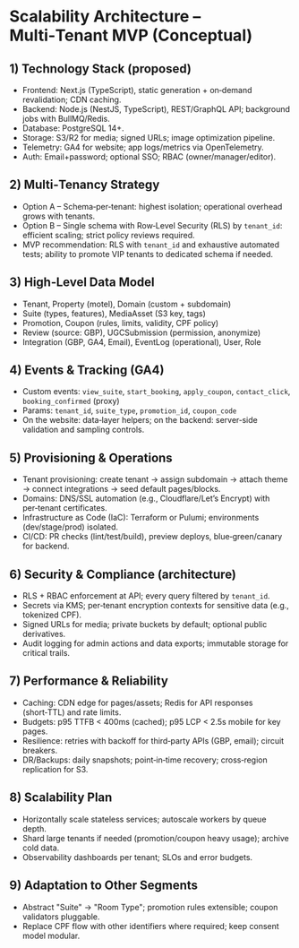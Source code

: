 # Scalability Architecture – Multi‑Tenant MVP (Conceptual)

## 1) Technology Stack (proposed)
- Frontend: Next.js (TypeScript), static generation + on‑demand revalidation; CDN caching.
- Backend: Node.js (NestJS, TypeScript), REST/GraphQL API; background jobs with BullMQ/Redis.
- Database: PostgreSQL 14+.
- Storage: S3/R2 for media; signed URLs; image optimization pipeline.
- Telemetry: GA4 for website; app logs/metrics via OpenTelemetry.
- Auth: Email+password; optional SSO; RBAC (owner/manager/editor).

## 2) Multi‑Tenancy Strategy
- Option A – Schema‑per‑tenant: highest isolation; operational overhead grows with tenants.
- Option B – Single schema with Row‑Level Security (RLS) by `tenant_id`: efficient scaling; strict policy reviews required.
- MVP recommendation: RLS with `tenant_id` and exhaustive automated tests; ability to promote VIP tenants to dedicated schema if needed.

## 3) High‑Level Data Model
- Tenant, Property (motel), Domain (custom + subdomain)
- Suite (types, features), MediaAsset (S3 key, tags)
- Promotion, Coupon (rules, limits, validity, CPF policy)
- Review (source: GBP), UGCSubmission (permission, anonymize)
- Integration (GBP, GA4, Email), EventLog (operational), User, Role

## 4) Events & Tracking (GA4)
- Custom events: `view_suite`, `start_booking`, `apply_coupon`, `contact_click`, `booking_confirmed` (proxy)
- Params: `tenant_id`, `suite_type`, `promotion_id`, `coupon_code`
- On the website: data‑layer helpers; on the backend: server‑side validation and sampling controls.

## 5) Provisioning & Operations
- Tenant provisioning: create tenant → assign subdomain → attach theme → connect integrations → seed default pages/blocks.
- Domains: DNS/SSL automation (e.g., Cloudflare/Let’s Encrypt) with per‑tenant certificates.
- Infrastructure as Code (IaC): Terraform or Pulumi; environments (dev/stage/prod) isolated.
- CI/CD: PR checks (lint/test/build), preview deploys, blue‑green/canary for backend.

## 6) Security & Compliance (architecture)
- RLS + RBAC enforcement at API; every query filtered by `tenant_id`.
- Secrets via KMS; per‑tenant encryption contexts for sensitive data (e.g., tokenized CPF).
- Signed URLs for media; private buckets by default; optional public derivatives.
- Audit logging for admin actions and data exports; immutable storage for critical trails.

## 7) Performance & Reliability
- Caching: CDN edge for pages/assets; Redis for API responses (short‑TTL) and rate limits.
- Budgets: p95 TTFB < 400ms (cached); p95 LCP < 2.5s mobile for key pages.
- Resilience: retries with backoff for third‑party APIs (GBP, email); circuit breakers.
- DR/Backups: daily snapshots; point‑in‑time recovery; cross‑region replication for S3.

## 8) Scalability Plan
- Horizontally scale stateless services; autoscale workers by queue depth.
- Shard large tenants if needed (promotion/coupon heavy usage); archive cold data.
- Observability dashboards per tenant; SLOs and error budgets.

## 9) Adaptation to Other Segments
- Abstract "Suite" → "Room Type"; promotion rules extensible; coupon validators pluggable.
- Replace CPF flow with other identifiers where required; keep consent model modular.
